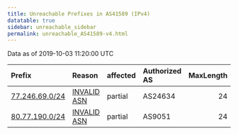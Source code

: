 ```yaml
---
title: Unreachable Prefixes in AS41589 (IPv4)
datatable: true
sidebar: unreachable_sidebar
permalink: unreachable_AS41589-v4.html
---
```


Data as of 2019-10-03 11:20:00 UTC


<div class="datatable-begin"></div>

| Prefix                                                 | Reason                                                                                                | affected   | Authorized AS   |   MaxLength | Anchor                                         |   unreachable /24s |
|:-------------------------------------------------------|:------------------------------------------------------------------------------------------------------|:-----------|:----------------|------------:|:-----------------------------------------------|-------------------:|
| [77.246.69.0/24](https://stat.ripe.net/77.246.69.0/24) | [INVALID ASN](https://rpki-validator.ripe.net/announcement-preview?asn=AS41589&prefix=77.246.69.0/24) | partial    | AS24634         |          24 | [RIPE](unreachable_RIPE_NCC_RPKI_Root-v4.html) |                  1 |
| [80.77.190.0/24](https://stat.ripe.net/80.77.190.0/24) | [INVALID ASN](https://rpki-validator.ripe.net/announcement-preview?asn=AS41589&prefix=80.77.190.0/24) | partial    | AS9051          |          24 | [RIPE](unreachable_RIPE_NCC_RPKI_Root-v4.html) |                  1 |

<div class="datatable-end"></div>